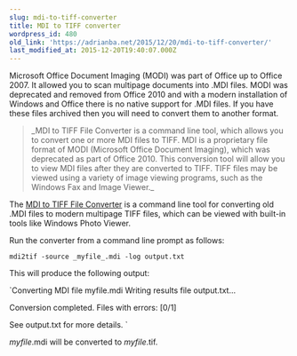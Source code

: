 ```yaml
---
slug: mdi-to-tiff-converter
title: MDI to TIFF converter
wordpress_id: 480
old_link: 'https://adrianba.net/2015/12/20/mdi-to-tiff-converter/'
last_modified_at: 2015-12-20T19:40:07.000Z
---
```


Microsoft Office Document Imaging (MODI) was part of Office up to Office 2007. It allowed you to scan multipage documents into .MDI files. MODI was deprecated and removed from Office 2010 and with a modern installation of Windows and Office there is no native support for .MDI files. If you have these files archived then you will need to convert them to another format.


<blockquote>_MDI to TIFF File Converter is a command line tool, which allows you to convert one or more MDI files to TIFF. MDI is a proprietary file format of MODI (Microsoft Office Document Imaging), which was deprecated as part of Office 2010. This conversion tool will allow you to view MDI files after they are converted to TIFF. TIFF files may be viewed using a variety of image viewing programs, such as the Windows Fax and Image Viewer._</blockquote>


The [MDI to TIFF File Converter](https://www.microsoft.com/en-us/download/details.aspx?id=30328) is a command line tool for converting old .MDI files to modern multipage TIFF files, which can be viewed with built-in tools like Windows Photo Viewer.

Run the converter from a command line prompt as follows:


`mdi2tif -source _myfile_.mdi -log output.txt`


This will produce the following output:


`Converting MDI file myfile.mdi
Writing results file output.txt...

Conversion completed.
Files with errors: [0/1]

See output.txt for more details. `


_myfile_.mdi will be converted to _myfile_.tif.
